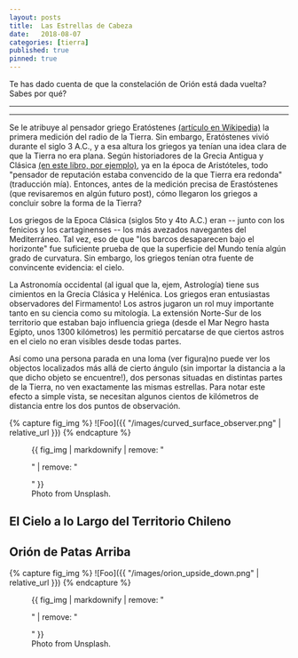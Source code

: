 ```yaml
---
layout: posts
title:  Las Estrellas de Cabeza
date:   2018-08-07 
categories: [tierra] 
published: true
pinned: true
---
```


Te has dado cuenta de que la constelación de Orión está dada vuelta? Sabes por qué?  

***
***


Se le atribuye al pensador griego Eratóstenes [(artículo en Wikipedia)](https://es.wikipedia.org/wiki/Eratóstenes) la primera medición del radio de la Tierra. Sin embargo, Eratóstenes vivió durante el siglo 3 A.C., y a esa altura los griegos ya tenían una idea clara de que la Tierra no era plana. Según historiadores de la Grecia Antigua y Clásica [(en este libro, por ejemplo)](https://www.amazon.com/Early-Greek-Astronomy-Aristotle-Aspects/dp/0801493102), ya en la época de Aristóteles, todo "pensador de reputación estaba convencido de la que Tierra era redonda" (traducción mía). Entonces, antes de la medición precisa de Erastóstenes (que revisaremos en algún futuro post), cómo llegaron los griegos a concluir sobre la forma de la Tierra?

Los griegos de la Epoca Clásica (siglos 5to y 4to A.C.) eran -- junto con los fenicios y los cartaginenses -- los más avezados navegantes del Mediterráneo. Tal vez, eso de que "los barcos desaparecen bajo el horizonte" fue suficiente prueba de que la superficie del Mundo tenía algún grado de curvatura. Sin embargo, los griegos tenían otra fuente de convincente evidencia: el cielo.

La Astronomía occidental (al igual que la, ejem, Astrología) tiene sus cimientos en la Grecia Clásica y Helénica. Los griegos eran entusiastas observadores del Firmamento! Los astros jugaron un rol muy importante tanto en su ciencia como su mitología. La extensión Norte-Sur de los territorio que estaban bajo influencia griega (desde el Mar Negro hasta Egipto, unos 1300 kilómetros) les permitió percatarse de que ciertos astros en el cielo no eran visibles desde todas partes. 

Así como una persona parada en una loma (ver figura)no puede ver los objectos localizados más allá de cierto ángulo (sin importar la distancia a la que dicho objeto se encuentre!), dos personas situadas en distintas partes de la Tierra, no ven exactamente las mismas estrellas. Para notar este efecto a simple vista, se necesitan algunos cientos de kilómetros de distancia entre los dos puntos de observación.


{% capture fig_img %}
![Foo]({{ "/images/curved_surface_observer.png" | relative_url }})
{% endcapture %}

<figure>
  {{ fig_img | markdownify | remove: "<p>" | remove: "</p>" }}
  <figcaption>Photo from Unsplash.</figcaption>
</figure>

El Cielo a lo Largo del Territorio Chileno
----------------------------------------



 
Orión de Patas Arriba
----------------------------------------
 

{% capture fig_img %}
![Foo]({{ "/images/orion_upside_down.png" | relative_url }})
{% endcapture %}

<figure>
  {{ fig_img | markdownify | remove: "<p>" | remove: "</p>" }}
  <figcaption>Photo from Unsplash.</figcaption>
</figure>

